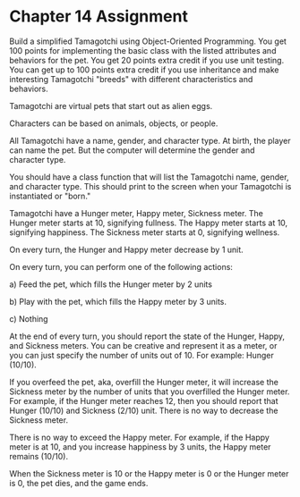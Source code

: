 # Chapter 14 Assignment

Build a simplified Tamagotchi using Object-Oriented Programming.  You get 100 points for implementing the basic class with the listed attributes and behaviors for the pet.  You get 20 points extra credit if you use unit testing.  You can get up to 100 points extra credit if you use inheritance and make interesting Tamagotchi "breeds" with different characteristics and behaviors.

Tamagotchi are virtual pets that start out as alien eggs.

Characters can be based on animals, objects, or people. 

All Tamagotchi have a name, gender, and character type.  At birth, the player can name the pet. But the computer will determine the gender and character type.

You should have a class function that will list the Tamagotchi name, gender, and character type.  This should print to the screen when your Tamagotchi is instantiated or "born."

Tamagotchi have a Hunger meter, Happy meter, Sickness meter.  The Hunger meter starts at 10, signifying fullness.  The Happy meter starts at 10, signifying happiness.  The Sickness meter starts at 0, signifying wellness.

On every turn, the Hunger and Happy meter decrease by 1 unit.

On every turn, you can perform one of the following actions:

a) Feed the pet, which fills the Hunger meter by 2 units

b) Play with the pet, which fills the Happy meter by 3 units.  

c) Nothing

At the end of every turn, you should report the state of the Hunger, Happy, and Sickness meters.  You can be creative and represent it as a meter, or you can just specify the number of units out of 10.  For example: Hunger (10/10).

If you overfeed the pet, aka, overfill the Hunger meter, it will increase the Sickness meter by the number of units that you overfilled the Hunger meter.  For example, if the Hunger meter reaches 12, then you should report that Hunger (10/10) and Sickness (2/10) unit.  There is no way to decrease the Sickness meter.

There is no way to exceed the Happy meter.  For example, if the Happy meter is at 10, and you increase happiness by 3 units, the Happy meter remains (10/10).

When the Sickness meter is 10 or the Happy meter is 0 or the Hunger meter is 0, the pet dies, and the game ends.